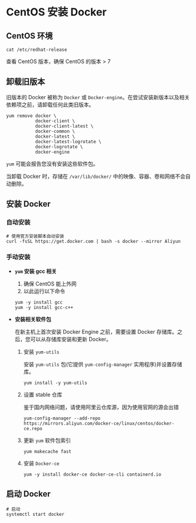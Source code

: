 # CentOS 安装 Docker

## CentOS 环境

```shell
cat /etc/redhat-release
```

查看 CentOS 版本，确保 CentOS 的版本 > 7

## 卸载旧版本

旧版本的 Docker 被称为 `Docker` 或 `Docker-engine`。在尝试安装新版本以及相关依赖项之前，请卸载任何此类旧版本。

```shell
yum remove docker \
           docker-client \
           docker-client-latest \
           docker-common \
           docker-latest \
           docker-latest-logrotate \
           docker-logrotate \
           docker-engine
```

`yum` 可能会报告您没有安装这些软件包。

当卸载 Docker 时，存储在 `/var/lib/docker/` 中的映像、容器、卷和网络不会自动删除。

## 安装 Docker

### 自动安装

```shell
# 使用官方安装脚本自动安装
curl -fsSL https://get.docker.com | bash -s docker --mirror Aliyun
```

### 手动安装

- **`yum` 安装 gcc 相关**

  1. 确保 CentOS 能上外网
  2. 以此运行以下命令

    ```shell
    yum -y install gcc
    yum -y install gcc-c++
    ```

- **安装相关软件包**

  在新主机上首次安装 Docker Engine 之前，需要设置 Docker 存储库。之后，您可以从存储库安装和更新 Docker。

  1. 安装 `yum-utils`

     安装 `yum-utils` 包(它提供 `yum-config-manager` 实用程序)并设置存储库。

     ```shell
     yum install -y yum-utils
     ```

  2. 设置 stable 仓库

     鉴于国内网络问题，请使用阿里云仓库源，因为使用官网的源会出错

     ```shell
     yum-config-manager --add-repo https://mirrors.aliyun.com/docker-ce/linux/centos/docker-ce.repo
     ```

  3. 更新 `yum` 软件包索引

     ```shell
     yum makecache fast
     ```

  4. 安装 `Docker-ce`

     ```shell
     yum -y install docker-ce docker-ce-cli containerd.io
     ```

## 启动 Docker

```shell
# 启动
systemctl start docker
```
